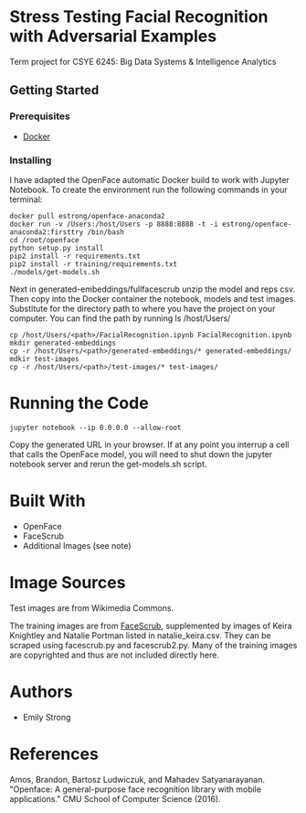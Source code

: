 # Stress Testing Facial Recognition with Adversarial Examples


Term project for CSYE 6245: Big Data Systems & Intelligence Analytics

## Getting Started

### Prerequisites
* [Docker](https://www.docker.com/)

### Installing
I have adapted the OpenFace automatic Docker build to work with Jupyter Notebook. To create the environment run the following commands in your terminal:

```
docker pull estrong/openface-anaconda2
docker run -v /Users:/host/Users -p 8888:8888 -t -i estrong/openface-anaconda2:firsttry /bin/bash
cd /root/openface
python setup.py install
pip2 install -r requirements.txt
pip2 install -r training/requirements.txt
./models/get-models.sh
``````

Next in generated-embeddings/fullfacescrub unzip the model and reps csv. Then copy into the Docker container the notebook, models and test images. Substitute for <path> the directory path to where you have the project on your computer. You can find the path by running ls /host/Users/

```
cp /host/Users/<path>/FacialRecognition.ipynb FacialRecognition.ipynb
mkdir generated-embeddings
cp -r /host/Users/<path>/generated-embeddings/* generated-embeddings/
mdkir test-images
cp -r /host/Users/<path>/test-images/* test-images/
``````


# Running the Code

```
jupyter notebook --ip 0.0.0.0 --allow-root
``````

Copy the generated URL in your browser. If at any point you interrup a cell that calls the OpenFace model, you will need to shut down the jupyter notebook server and rerun the get-models.sh script.

# Built With
* OpenFace
* FaceScrub
* Additional Images (see note)

# Image Sources
Test images are from Wikimedia Commons. 

The training images are from [FaceScrub](http://vintage.winklerbros.net/facescrub.html), supplemented by images of Keira Knightley and Natalie Portman listed in natalie_keira.csv. They can be scraped using facescrub.py and facescrub2.py. Many of the training images are copyrighted and thus are not included directly here. 

# Authors
* Emily Strong

# References
Amos, Brandon, Bartosz Ludwiczuk, and Mahadev Satyanarayanan. "Openface: A general-purpose face recognition library with mobile applications." CMU School of Computer Science (2016).